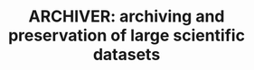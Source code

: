 ---
abstract: null
creators:
- Addis, Matthew
date: null
document_url: https://services.phaidra.univie.ac.at/api/object/o:1422934/download
grand_parent: iPRES
institutions:
- Arkivum Ltd
keywords: []
landing_page_url: https://phaidra.univie.ac.at/o:1422934
language: eng
layout: publication
license: All rights reserved
notes_url: null
parent: iPRES 2021
publication_type: lightning talk
size: 37315
slides_url: null
source_name: iPRES
stream_url: null
title: 'ARCHIVER: archiving and preservation of large scientific datasets'
year: 2021
---